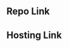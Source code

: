 ## Repo Link

[](https://github.com/tarunjangra4/chat-bot-flow-builder)

## Hosting Link

[](https://664b00a847e65679359881c5--eloquent-cucurucho-fd7bba.netlify.app/)
